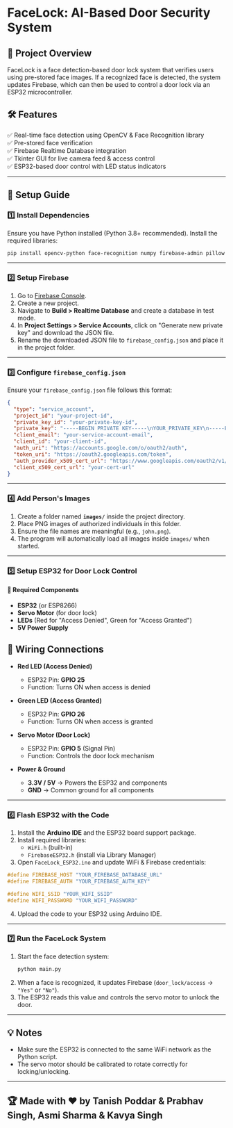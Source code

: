 # FaceLock: AI-Based Door Security System  

## 📌 Project Overview  
FaceLock is a face detection-based door lock system that verifies users using pre-stored face images. If a recognized face is detected, the system updates Firebase, which can then be used to control a door lock via an ESP32 microcontroller.  

## 🛠 Features  
✅ Real-time face detection using OpenCV & Face Recognition library  
✅ Pre-stored face verification  
✅ Firebase Realtime Database integration  
✅ Tkinter GUI for live camera feed & access control  
✅ ESP32-based door control with LED status indicators  

---

## 🚀 Setup Guide  

### 1️⃣ Install Dependencies  
Ensure you have Python installed (Python 3.8+ recommended). Install the required libraries:  
```sh
pip install opencv-python face-recognition numpy firebase-admin pillow
```  

---

### 2️⃣ Setup Firebase  
1. Go to [Firebase Console](https://console.firebase.google.com/).  
2. Create a new project.  
3. Navigate to **Build > Realtime Database** and create a database in test mode.  
4. In **Project Settings > Service Accounts**, click on "Generate new private key" and download the JSON file.  
5. Rename the downloaded JSON file to `firebase_config.json` and place it in the project folder.  

---

### 3️⃣ Configure `firebase_config.json`  
Ensure your `firebase_config.json` file follows this format:  
```json
{
  "type": "service_account",
  "project_id": "your-project-id",
  "private_key_id": "your-private-key-id",
  "private_key": "-----BEGIN PRIVATE KEY-----\nYOUR_PRIVATE_KEY\n-----END PRIVATE KEY-----\n",
  "client_email": "your-service-account-email",
  "client_id": "your-client-id",
  "auth_uri": "https://accounts.google.com/o/oauth2/auth",
  "token_uri": "https://oauth2.googleapis.com/token",
  "auth_provider_x509_cert_url": "https://www.googleapis.com/oauth2/v1/certs",
  "client_x509_cert_url": "your-cert-url"
}
```  

---

### 4️⃣ Add Person's Images  
1. Create a folder named **`images/`** inside the project directory.  
2. Place PNG images of authorized individuals in this folder.  
3. Ensure the file names are meaningful (e.g., `john.png`).  
4. The program will automatically load all images inside `images/` when started.  

---

### 5️⃣ Setup ESP32 for Door Lock Control  
#### 🔧 Required Components  
- **ESP32** (or ESP8266)  
- **Servo Motor** (for door lock)  
- **LEDs** (Red for "Access Denied", Green for "Access Granted")  
- **5V Power Supply**  

## 🔌 Wiring Connections

- **Red LED (Access Denied)**
  - ESP32 Pin: **GPIO 25**
  - Function: Turns ON when access is denied

- **Green LED (Access Granted)**
  - ESP32 Pin: **GPIO 26**
  - Function: Turns ON when access is granted

- **Servo Motor (Door Lock)**
  - ESP32 Pin: **GPIO 5** (Signal Pin)
  - Function: Controls the door lock mechanism

- **Power & Ground**
  - **3.3V / 5V** → Powers the ESP32 and components  
  - **GND** → Common ground for all components

---

### 6️⃣ Flash ESP32 with the Code  
1. Install the **Arduino IDE** and the ESP32 board support package.  
2. Install required libraries:  
   - `WiFi.h` (built-in)  
   - `FirebaseESP32.h` (install via Library Manager)  
3. Open `FaceLock_ESP32.ino` and update WiFi & Firebase credentials:  
```cpp
#define FIREBASE_HOST "YOUR_FIREBASE_DATABASE_URL"
#define FIREBASE_AUTH "YOUR_FIREBASE_AUTH_KEY"

#define WIFI_SSID "YOUR_WIFI_SSID"
#define WIFI_PASSWORD "YOUR_WIFI_PASSWORD"
```  
4. Upload the code to your ESP32 using Arduino IDE.  

---

### 7️⃣ Run the FaceLock System  
1. Start the face detection system:  
   ```sh
   python main.py
   ```  
2. When a face is recognized, it updates Firebase (`door_lock/access` → `"Yes"` or `"No"`).  
3. The ESP32 reads this value and controls the servo motor to unlock the door.  

---

## 💡 Notes  
- Make sure the ESP32 is connected to the same WiFi network as the Python script.  
- The servo motor should be calibrated to rotate correctly for locking/unlocking.  

---

## 🏆 Made with ❤️ by Tanish Poddar & Prabhav Singh, Asmi Sharma & Kavya Singh
